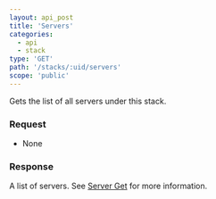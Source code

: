 ```yaml
---
layout: api_post
title: 'Servers'
categories:
  - api
  - stack
type: 'GET'
path: '/stacks/:uid/servers'
scope: 'public'
---
```


Gets the list of all servers under this stack.

### Request

* None

### Response

A list of servers. See [Server Get](/api/server%20group/get.html) for more information.